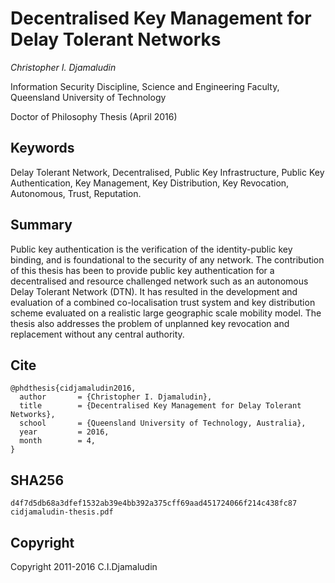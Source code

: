 Decentralised Key Management for Delay Tolerant Networks
========================================================

*Christopher I. Djamaludin*

Information Security Discipline, Science and Engineering Faculty, Queensland University of Technology

Doctor of Philosophy Thesis (April 2016)

Keywords
--------
Delay Tolerant Network, Decentralised, Public Key Infrastructure, Public Key Authentication, Key Management, Key Distribution, Key Revocation, Autonomous, Trust, Reputation.

Summary
-------
Public key authentication is the verification of the identity-public key binding, and is foundational to the security of any network. The contribution of this thesis has been to provide public key authentication for a decentralised and resource challenged network such as an autonomous Delay Tolerant Network (DTN). It has resulted in the development and evaluation of a combined co-localisation trust system and key distribution scheme evaluated on a realistic large geographic scale mobility model. The thesis also addresses the problem of unplanned key revocation and replacement without any central authority.

Cite
----
```
@phdthesis{cidjamaludin2016,
  author       = {Christopher I. Djamaludin}, 
  title        = {Decentralised Key Management for Delay Tolerant Networks},
  school       = {Queensland University of Technology, Australia},
  year         = 2016,
  month        = 4,
}
```

SHA256
------
```
d4f7d5db68a3dfef1532ab39e4bb392a375cff69aad451724066f214c438fc87  cidjamaludin-thesis.pdf
```

Copyright
---------
Copyright 2011-2016 C.I.Djamaludin


